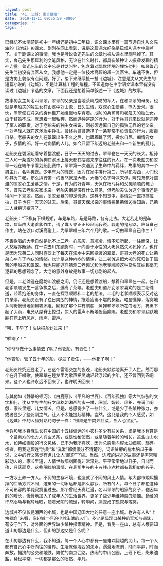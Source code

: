 ```yaml
---
layout: post
title: '41. 边城: 南方姑娘'
date: '2019-11-11 09:55:59 +0800'
categories: ''
tags: ''
---
```


已经记不太清楚是初中一年级还是初中二年级，语文课本里有一篇节选自沈从文先生的《边城》的课文。刚刚在网上看到，说是这篇课文好像是已经从课本中删掉了。关于删课文的事情，我也是听说鲁迅先生的文章也被从课本里删除掉了。其实，鲁迅先生那犀利的文笔风格，无论在什么时代，都具有某种让人振聋发聩的精神力量。鲁迅先生的文字总是针砭时弊，包含着对现世环境的理性批判。如果鲁迅先生当初没有弃医从文，我想他一定是一位技术高超的超一流医生。车速不快，但是方向上貌似有点问题。好了，接下来继续扯一扯《边城》，注意是沈从文先生的短篇小说的《边城》，不是计算机工程的编程。不知道你在中学语文课本里有没有读过《边城》节选的文章，下面我还是想着简单叙述一下《边城》的故事。



故事的女主角名叫翠翠。翠翠的父亲是当地茶峒戍防的军人，在和翠翠的母亲，也就是老船夫的独生女在山溪中对山歌，日久生情，双双心生爱慕，堕入爱河。很快，翠翠便在母亲的身体里开始慢慢地孕育着。戍防的兵哥哥和老船夫的独生女，由于结婚不成，就想着一起私奔。然而这种逃跑的行为，对于兵哥哥来说就是违悖了军人的职责，对于老船夫的独生女来说，则必须远离自己的孤独无靠的老父亲。一对年轻人就在这矛盾中挣扎。最终兵哥哥选择了一条非常不负责任的行为，服毒自杀。老船夫的女儿在翠翠出生不久之后，也跟着跳了河，投水自尽。痴情的女子，多情的郎，好一对痴情的人儿。如今只留下年迈的老船夫和一个新生的孤儿。



老船夫在碧溪岨看守着摆渡船，日子一天天的过去，翠翠也在一天天的长大。祖孙二人和一条乖巧的黄狗在溪水上每天都在摆渡来来往往的行人。在一次老船夫和翠翠一起在端午节看划船比赛中，翠翠第一次遇到了生命中的羁绊，故事的其中一个男主角，名叫傩送。少年有为的傩送，因为在家中排行第二，所以在湘西，人们也称其为二老。那么排行第一的当然就是大老，大佬的名字叫做天保。两兄弟都对摆渡的翠翠心生爱慕之情。于是，有为的好青年，天保在杨马兵和父亲顺顺的帮助下，首先去老船夫家求亲。老船夫倒是没有什么意见，但老船夫认为这个事情还是得问一下翠翠。然而，翠翠爱慕的却是傩送。这样不知觉中，事情就一直拖拖拉拉，日子也在一天天的过去。后来，哥哥天保求亲的事情被弟弟傩送得知后，兄弟二人就把话撂开了。



老船夫：“下棋有下棋规矩，车是车路，马是马路，各有走法。大老若走的是车路，应当由大老爹爹作主，请了媒人来正正经经同我说。若走的是马路，应当自己作主，站在渡口对溪高崖上，为翠翠唱三年六个月的歌。一切由翠翠自己作主！”



不善歌唱的大老自然是比不上二老。心灰灰，意冷冷，情不知所起，一往而深，让人愁容亦断肠。在一次去川东跑货时，一向善于水性的大老竟然失水死掉了。也许是因为兄弟二人同时喜欢上了每天在溪水中来回摆渡的翠翠，哥哥大老的死亡让弟弟心中有了内疚的情绪。也许是这种内疚的情愫，让二老傩送把大老的死归咎于孤苦的老船夫和翠翠。我也只能这样猜测二老傩送和他老爹顺顺这种莫名其妙且毫无逻辑的思想观念了。大老的意外身故是故事一切悲剧的起点。



但是，二老傩送在磨坊和渡船之间，仍旧还是想着渡船，想着和翠翠在一起。在和老爹顺顺发生一番争执之后，逃离了茶峒。老船夫知道孙女翠翠喜欢的是二老傩送，带着抱恙的身体，一直在探寻顺顺和二老的想法。二老的老爹顺顺表示反对这门亲事。老船夫没有了往日爽朗的神情，拖着疲惫不堪的身躯，略显憔悴，落寞地从河街慢慢地回到碧溪岨，回到了那个只有渡船、黄狗和翠翠所在的地方。夜里下起了大雨，电光从屋脊上掠过，惊人的雷声不断地轰轰隆隆。老船夫和翠翠默默地躺在床上听风声、雨声、雷声。



“喂，不早了！快快把船划过来！”



“船跑了！”



“你爷爷做什么事情去了呢？他管船，有责任！”



“他管船，管了五十年的船，尽过了责任，——他死了啊！”



老船夫终究还是老了，在这个雷雨交加的夜晚，老船夫默默地离开了人世。然而那个在月下唱歌，使翠翠在睡梦里为歌声把灵魂轻轻浮起的少年，还不曾回到茶峒来。这个人也许永远不回来了，也许明天回来！


- - -


与其他如《静静的顿河》、《白鹿原》、《平凡的世界》、《百年孤独》等大气恢弘的文字相比，沈从文先生的行文风格如湘西的水一样，细腻、婉转、绵长，充满了闺怨、家长里短、儿女情长。但是，总感觉少了一些什么，或是少了些某种张力，亦或者是少了些阳刚之气，让人不太能提起精神。当然，这只是我的个人感受，如《边城》中的人物对话的句子一样：“横顺是牛肉炒韭菜，各人心里爱”。



也许和我本身就生长在中国的十五线偏远的小农村多少有些关系，或是我本也算是一个最南方的北方人有些关系，或是性格使然，或是随着年龄的增长，这些山山水水，如诗如画般的行文风格，已不为我所喜欢，因为总感觉内容太过细腻、琐碎。或者，用我这颗连“洗刷”和“洗漱”都傻傻分不清楚的，词语贫瘠的榆木脑瓜子来说，文中的行文感觉有点儿让人“腻歪”了些。当然，边城的讲述的故事还是非常精彩动人的，家长里短，人情世故都刻画得非常深刻。平平常常地过日子，日出而作，日落而息，这些细碎的事情，在我那生长的十五线小农村都有着相似的影子。



一方水土养一方人。不同的生存环境，也造就了不同的风土人情。与大都市熙熙攘攘的生活方式不同，这里的一切永远都是那么静寂，所有的人，每个日子都在这种不可形容的单纯寂寞里过去。那个曾经天真烂漫，名叫翠翠的船家的女子，也因年龄的增长，慢慢地加入了成年人的生活世界，更多了些少年维特般的烦恼。曾经的怦然心动与辗转难眠，随着光阴的流逝，转瞬间，演变成了孤寂与落寞。



边城并不仅仅是湘西的小城，也是中国辽国大地的任意一座小城。也许有人从“上帝视角”来看，像边城一样的小城生活的人们，多少是显现出某种的无知与愚昧，苟安于当下，对外面的世界缺少某种探索精神。但是，看见一座山，总有人想要知道山的那边是什么，但山的那边又是什么呢？



在山的那边有什么，我不知道。每一个人心中都有一座难以翻越的大山，每一个人都有自己心中所向往的世界。生活就像湘西的溪水，潺潺地流淌，时而平静，时而奔放。拥挤的公交和地铁，繁忙的南京西路，热闹的中山公园，上班下班，柴米油盐，稀松平常，一切都是那么的淡然、平凡。
